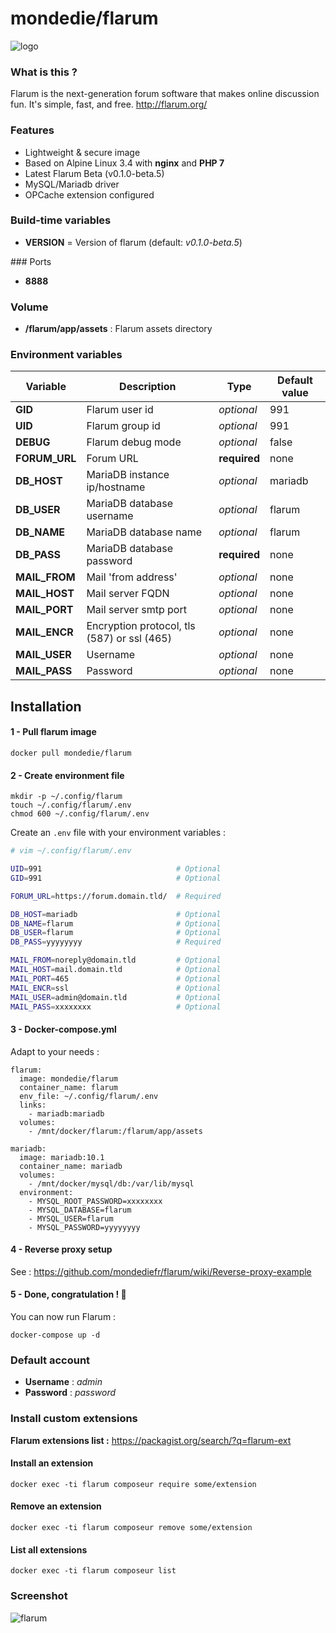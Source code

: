 # mondedie/flarum

![logo](https://i.imgur.com/Bjrtbsc.png "logo")

### What is this ?

Flarum is the next-generation forum software that makes online discussion fun. It's simple, fast, and free. http://flarum.org/

### Features

- Lightweight & secure image
- Based on Alpine Linux 3.4 with **nginx** and **PHP 7**
- Latest Flarum Beta (v0.1.0-beta.5)
- MySQL/Mariadb driver
- OPCache extension configured

### Build-time variables

- **VERSION** = Version of flarum (default: *v0.1.0-beta.5*)

### Ports

- **8888**

### Volume

- **/flarum/app/assets** : Flarum assets directory

### Environment variables

| Variable | Description | Type | Default value |
| -------- | ----------- | ---- | ------------- |
| **GID** | Flarum user id | *optional* | 991
| **UID** | Flarum group id | *optional* | 991
| **DEBUG** | Flarum debug mode | *optional* | false
| **FORUM_URL** | Forum URL | **required** | none
| **DB_HOST** | MariaDB instance ip/hostname | *optional* | mariadb
| **DB_USER** | MariaDB database username | *optional* | flarum
| **DB_NAME** | MariaDB database name | *optional* | flarum
| **DB_PASS** | MariaDB database password | **required** | none
| **MAIL_FROM** | Mail 'from address' | *optional* | none
| **MAIL_HOST** | Mail server FQDN | *optional* | none
| **MAIL_PORT** | Mail server smtp port | *optional* | none
| **MAIL_ENCR** | Encryption protocol, tls (587) or ssl (465) | *optional* | none
| **MAIL_USER** | Username | *optional* | none
| **MAIL_PASS** | Password | *optional* | none

## Installation

#### 1 - Pull flarum image

```
docker pull mondedie/flarum
```

#### 2 - Create environment file

```
mkdir -p ~/.config/flarum
touch ~/.config/flarum/.env
chmod 600 ~/.config/flarum/.env
```

Create an `.env` file with your environment variables :

```bash
# vim ~/.config/flarum/.env

UID=991                              # Optional
GID=991                              # Optional

FORUM_URL=https://forum.domain.tld/  # Required

DB_HOST=mariadb                      # Optional
DB_NAME=flarum                       # Optional
DB_USER=flarum                       # Optional
DB_PASS=yyyyyyyy                     # Required

MAIL_FROM=noreply@domain.tld         # Optional
MAIL_HOST=mail.domain.tld            # Optional
MAIL_PORT=465                        # Optional
MAIL_ENCR=ssl                        # Optional
MAIL_USER=admin@domain.tld           # Optional
MAIL_PASS=xxxxxxxx                   # Optional
```

#### 3 - Docker-compose.yml

Adapt to your needs :

```
flarum:
  image: mondedie/flarum
  container_name: flarum
  env_file: ~/.config/flarum/.env
  links:
    - mariadb:mariadb
  volumes:
    - /mnt/docker/flarum:/flarum/app/assets

mariadb:
  image: mariadb:10.1
  container_name: mariadb
  volumes:
    - /mnt/docker/mysql/db:/var/lib/mysql
  environment:
    - MYSQL_ROOT_PASSWORD=xxxxxxxx
    - MYSQL_DATABASE=flarum
    - MYSQL_USER=flarum
    - MYSQL_PASSWORD=yyyyyyyy
```

#### 4 - Reverse proxy setup

See : https://github.com/mondediefr/flarum/wiki/Reverse-proxy-example

#### 5 - Done, congratulation ! :tada:

You can now run Flarum :

```
docker-compose up -d
```

### Default account

* **Username** : *admin*
* **Password** : *password*

### Install custom extensions

**Flarum extensions list :** https://packagist.org/search/?q=flarum-ext

#### Install an extension

```
docker exec -ti flarum composeur require some/extension
```

#### Remove an extension

```
docker exec -ti flarum composeur remove some/extension
```

#### List all extensions

```
docker exec -ti flarum composeur list
```

### Screenshot

![flarum](https://i.imgur.com/teqg3od.pngP)
